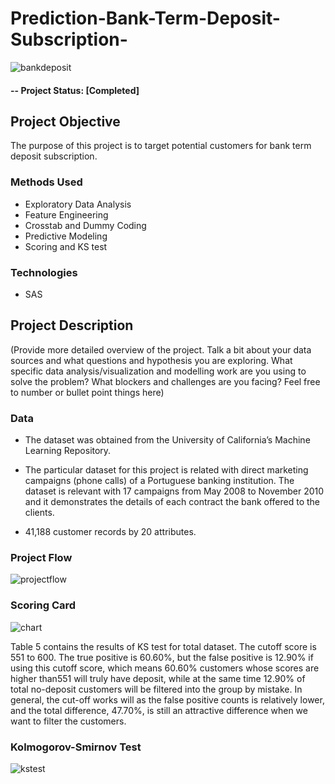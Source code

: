 # Prediction-Bank-Term-Deposit-Subscription-

![bankdeposit](https://user-images.githubusercontent.com/49653689/94882718-be287680-0436-11eb-85b8-18392952e129.png)

#### -- Project Status: [Completed]

## Project Objective
The purpose of this project is to target potential customers for bank term deposit subscription.

### Methods Used
* Exploratory Data Analysis
* Feature Engineering 
* Crosstab and Dummy Coding 
* Predictive Modeling
* Scoring and KS test

### Technologies
* SAS

## Project Description
(Provide more detailed overview of the project.  Talk a bit about your data sources and what questions and hypothesis you are exploring. What specific data analysis/visualization and modelling work are you using to solve the problem? What blockers and challenges are you facing?  Feel free to number or bullet point things here)

### Data 

* The dataset was obtained from the University of California’s Machine Learning Repository. 

* The particular dataset for this project is related with direct marketing campaigns (phone calls) of a Portuguese banking institution. The dataset is relevant with 17 campaigns from May 2008 to November 2010 and it demonstrates the details of each contract the bank offered to the clients.

* 41,188 customer records by 20 attributes.

### Project Flow

![projectflow](https://user-images.githubusercontent.com/49653689/94937269-5e18eb00-049d-11eb-94ba-b38c28438fab.png)

### Scoring Card

![chart](https://user-images.githubusercontent.com/49653689/94939383-0def5800-04a0-11eb-99dd-9d05eac247d8.png)

Table 5 contains the results of KS test for total dataset. The cutoff score is 551 to 600.
The true positive is 60.60%, but the false positive is 12.90% if using this cutoff score,
which means 60.60% customers whose scores are higher than551 will truly have
deposit, while at the same time 12.90% of total no-deposit customers will be filtered
into the group by mistake. In general, the cut-off works will as the false positive counts
is relatively lower, and the total difference, 47.70%, is still an attractive difference
when we want to filter the customers.

### Kolmogorov-Smirnov Test

![kstest](https://user-images.githubusercontent.com/49653689/94941881-89063d80-04a3-11eb-877f-f88fc50e3508.png)


